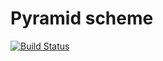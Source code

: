 Pyramid scheme
==============

[![Build Status](https://travis-ci.org/masahide/pyramid-scheme.png?branch=master)](https://travis-ci.org/masahide/pyramid-scheme)
